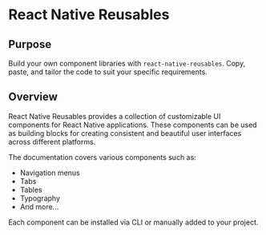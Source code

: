# React Native Reusables

## Purpose

Build your own component libraries with `react-native-reusables`. Copy, paste, and tailor the code to suit your specific requirements.

## Overview

React Native Reusables provides a collection of customizable UI components for React Native applications. These components can be used as building blocks for creating consistent and beautiful user interfaces across different platforms.

The documentation covers various components such as:

- Navigation menus
- Tabs
- Tables
- Typography
- And more...

Each component can be installed via CLI or manually added to your project.
